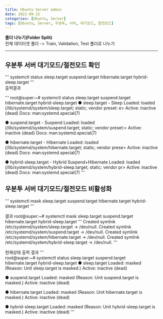 ```yaml
---
title: Ubuntu Server admin
date: 2022-09-15
categories: [Ubuntu, Server]
tags: [Ubuntu, Server, 우분투, 서버, 대기모드, 절전모드]
---
```


**폴더 나누기(Folder Split)**  
전체 데이터셋 폴더 -> Train, Validation, Test 폴더로 나누기

---  

## 우분투 서버 대기모드/절전모드 확인
'''
systemctl status sleep.target suspend.target hibernate.target hybrid-sleep.target
'''  
출력결과  

'''
root@super:~# systemctl status sleep.target suspend.target hibernate.target hybrid-sleep.target
● sleep.target - Sleep
     Loaded: loaded (/lib/systemd/system/sleep.target; static; vendor preset: e>
     Active: inactive (dead)
       Docs: man:systemd.special(7)

● suspend.target - Suspend
     Loaded: loaded (/lib/systemd/system/suspend.target; static; vendor preset:>
     Active: inactive (dead)
       Docs: man:systemd.special(7)

● hibernate.target - Hibernate
     Loaded: loaded (/lib/systemd/system/hibernate.target; static; vendor prese>
     Active: inactive (dead)
       Docs: man:systemd.special(7)

● hybrid-sleep.target - Hybrid Suspend+Hibernate
     Loaded: loaded (/lib/systemd/system/hybrid-sleep.target; static; vendor pr>
     Active: inactive (dead)
       Docs: man:systemd.special(7)
'''  


## 우분투 서버 대기모드/절전모드 비활성화
'''
systemctl mask sleep.target suspend.target hibernate.target hybrid-sleep.target
'''

결과
root@super:~# systemctl mask sleep.target suspend.target hibernate.target hybrid-sleep.target
'''
Created symlink /etc/systemd/system/sleep.target → /dev/null.
Created symlink /etc/systemd/system/suspend.target → /dev/null.
Created symlink /etc/systemd/system/hibernate.target → /dev/null.
Created symlink /etc/systemd/system/hybrid-sleep.target → /dev/null.
'''

현재상태 출력 결과
'''  
root@super:~# systemctl status sleep.target suspend.target hibernate.target hybrid-sleep.target
● sleep.target
     Loaded: masked (Reason: Unit sleep.target is masked.)
     Active: inactive (dead)

● suspend.target
     Loaded: masked (Reason: Unit suspend.target is masked.)
     Active: inactive (dead)

● hibernate.target
     Loaded: masked (Reason: Unit hibernate.target is masked.)
     Active: inactive (dead)

● hybrid-sleep.target
     Loaded: masked (Reason: Unit hybrid-sleep.target is masked.)
     Active: inactive (dead)
'''

